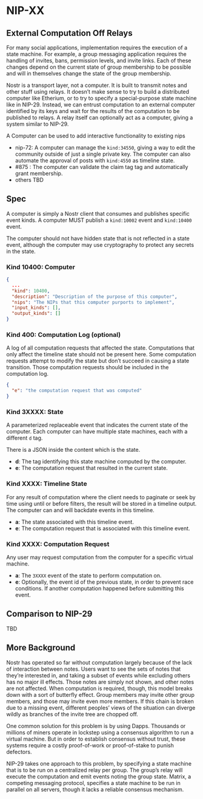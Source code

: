 
NIP-XX
======

External Computation Off Relays
-------------------------------

For many social applications, implementation requires the execution of a state machine. For example, a group messaging application requires the handling of invites, bans, permission levels, and invite links. Each of these changes depend on the current state of group membership to be possible and will in themselves change the state of the group membership.

Nostr is a transport layer, not a computer. It is built to transmit notes and other stuff using relays. It doesn’t make sense to try to build a distributed computer like Etherium, or to try to specify a special-purpose state machine like in NIP-29. Instead, we can entrust computation to an external computer identified by its keys and wait for the results of the computation to be published to relays. A relay itself can optionally act as a computer, giving a system similar to NIP-29.

A Computer can be used to add interactive functionality to existing nips

- nip-72: A computer can manage the `kind:34550`, giving a way to edit the community outside of just a single private key.  The computer can also automate the approval of posts with `kind:4550` as timeline state.
- #875 : The computer can validate the claim tag tag and automatically grant membership.
- others TBD

## Spec

A computer is simply a Nostr client that consumes and publishes specific event kinds. A computer MUST publish a `kind:10002` event and `kind:10400` event.

The computer should not have hidden state that is not reflected in a state event, although the computer may use cryptography to protect any secrets in the state.

### Kind 10400: Computer

```json
{
  ...
  "kind": 10400,
  "description": "Description of the purpose of this computer",
  "nips": "The NIPs that this computer purports to implement",
  "input_kinds": [],
  "output_kinds": []
}
```

### Kind 400: Computation Log (optional)

A log of all computation requests that affected the state. Computations that only affect the timeline state should not be present here. Some computation requests attempt to modify the state but don’t succeed in causing a state transition. Those computation requests should be included in the computation log.

```json
{
  "e": "the computation request that was computed"
}
```

### Kind 3XXXX: State

A parameterized replaceable event that indicates the current state of the computer. Each computer can have multiple state machines, each with a different `d` tag.

There is a JSON inside the content which is the state.

- **d**: The tag identifying this state machine computed by the computer.
- **e**: The computation request that resulted in the current state.

### Kind XXXX: Timeline State

For any result of computation where the client needs to paginate or seek by time using until or before filters, the result will be stored in a timeline output. The computer can and will backdate events in this timeline.

- **a**: The state associated with this timeline event.
- **e**: The computation request that is associated with this timeline event.

### Kind XXXX: Computation Request

Any user may request computation from the computer for a specific virtual machine.

- **a**: The `3XXXX` event of the state to perform computation on.
- **e**: Optionally, the event id of the previous state, in order to prevent race conditions. If another computation happened before submitting this event.

## Comparison to NIP-29

TBD

## More Background

Nostr has operated so far without computation largely because of the lack of interaction between notes. Users want to see the sets of notes that they’re interested in, and taking a subset of events while excluding others has no major ill effects. Those notes are simply not shown, and other notes are not affected. When computation is required, though, this model breaks down with a sort of butterfly effect. Group members may invite other group members, and those may invite even more members. If this chain is broken due to a missing event, different peoples’ views of the situation can diverge wildly as branches of the invite tree are chopped off.

One common solution for this problem is by using Dapps. Thousands or millions of miners operate in lockstep using a consensus algorithm to run a virtual machine. But in order to establish consensus without trust, these systems require a costly proof-of-work or proof-of-stake to punish defectors.

NIP-29 takes one approach to this problem, by specifying a state machine that is to be run on a centralized relay per group. The group’s relay will execute the computation and emit events noting the group state. Matrix, a competing messaging protocol, specifies a state machine to be run in parallel on all servers, though it lacks a reliable consensus mechanism.
